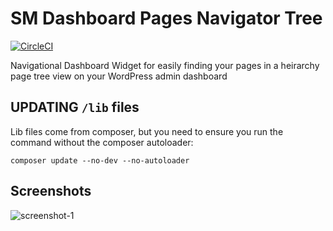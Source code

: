 SM Dashboard Pages Navigator Tree
=================================

[![CircleCI](https://circleci.com/gh/WordPress-Phoenix/sm-dashboard-pages-navigator-tree/tree/master.svg?style=svg)](https://circleci.com/gh/WordPress-Phoenix/sm-dashboard-pages-navigator-tree/tree/master)

Navigational Dashboard Widget for easily finding your pages in a heirarchy page tree view on your WordPress admin dashboard

## UPDATING `/lib` files

Lib files come from composer, but you need to ensure you run the command without the composer autoloader:
```
composer update --no-dev --no-autoloader
```

## Screenshots

![screenshot-1](https://user-images.githubusercontent.com/1483300/56011357-1f391900-5c9c-11e9-8e89-a72cd997553f.png)
